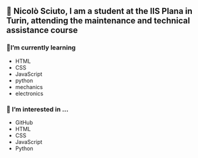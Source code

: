 ## 👋 Nicolò Sciuto, I am a student at the IIS Plana in Turin, attending the maintenance and technical assistance course

### 🌱I’m currently learning
- HTML
- CSS
- JavaScript
- python
- mechanics
- electronics

### 👀 I’m interested in ...

- GitHub
- HTML
- CSS
- JavaScript
- Python 

<!--
**kype07/kype07** is a ✨ _special_ ✨ repository because its `README.md` (this file) appears on your GitHub profile.

Here are some ideas to get you started:

- 🔭 I’m currently working on ...
- 🌱 I’m currently learning ...
- 👯 I’m looking to collaborate on ...
- 🤔 I’m looking for help with ...
- 💬 Ask me about ...
- 📫 How to reach me: ...
- 😄 Pronouns: ...
- ⚡ Fun fact: ...
-->
